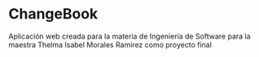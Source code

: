 # ChangeBook
Aplicación web creada para la materia de Ingeniería de Software para la maestra Thelma Isabel Morales Ramirez como proyecto final
